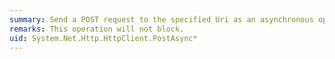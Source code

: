 ```yaml
---
summary: Send a POST request to the specified Uri as an asynchronous operation.
remarks: This operation will not block.
uid: System.Net.Http.HttpClient.PostAsync*
---
```


